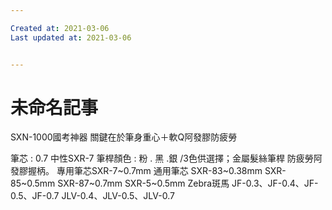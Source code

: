 ```yaml
---

Created at: 2021-03-06
Last updated at: 2021-03-06


---
```


# 未命名記事


SXN-1000國考神器
關鍵在於筆身重心＋軟Q阿發膠防疲勞

筆芯 : 0.7 中性SXR-7
筆桿顏色 : 粉 . 黑 .銀 /3色供選擇；金屬髮絲筆桿 防疲勞阿發膠握柄。
專用筆芯SXR-7~0.7mm
通用筆芯
SXR-83~0.38mm
SXR-85~0.5mm
SXR-87~0.7mm
SXR-5~0.5mm
Zebra斑馬
JF-0.3、JF-0.4、JF-0.5、JF-0.7
JLV-0.4、JLV-0.5、JLV-0.7

